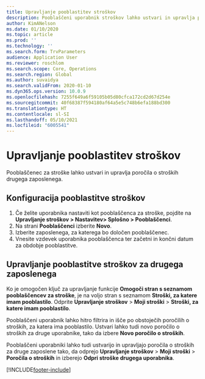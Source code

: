 ```yaml
---
title: Upravljanje pooblastitev stroškov
description: Pooblaščeni uporabnik stroškov lahko ustvari in upravlja poročila o stroških za drugega zaposlenega v organizaciji.
author: KimANelson
ms.date: 01/10/2020
ms.topic: article
ms.prod: ''
ms.technology: ''
ms.search.form: TrvParameters
audience: Application User
ms.reviewer: roschlom
ms.search.scope: Core, Operations
ms.search.region: Global
ms.author: suvaidya
ms.search.validFrom: 2020-01-10
ms.dyn365.ops.version: 10.0.9
ms.openlocfilehash: 7255f649a6f59105b05d80cfca172cd2d67d254e
ms.sourcegitcommit: 40f68387f594180af64a5e5c748b6efa188bd300
ms.translationtype: HT
ms.contentlocale: sl-SI
ms.lasthandoff: 05/10/2021
ms.locfileid: "6005541"
---
```

# <a name="manage-expense-delegation"></a>Upravljanje pooblastitev stroškov

Pooblaščenec za stroške lahko ustvari in upravlja poročila o stroških drugega zaposlenega.

## <a name="configure-expense-delegation"></a>Konfiguracija pooblastitve stroškov

1. Če želite uporabnika nastaviti kot pooblaščenca za stroške, pojdite na **Upravljanje stroškov > Nastavitev> Splošno > Pooblaščenci**.
2. Na strani **Pooblaščenci** izberite **Novo**.
3. Izberite zaposlenega, za katerega bo določen pooblaščenec. 
4. Vnesite vzdevek uporabnika pooblaščenca ter začetni in končni datum za obdobje pooblastitve.

## <a name="manage-expense-delegation-for-another-employee"></a>Upravljanje pooblastitve stroškov za drugega zaposlenega

Ko je omogočen ključ za upravljanje funkcije **Omogoči stran s seznamom pooblaščencev za stroške**, je na voljo stran s seznamom **Stroški, za katere imam pooblastilo**. Odprite **Upravljanje stroškov** > **Moji stroški** > **Stroški, za katere imam pooblastilo**.

Pooblaščeni uporabnik lahko hitro filtrira in išče po obstoječih poročilih o stroških, za katera ima pooblastilo. Ustvari lahko tudi novo poročilo o stroških za druge uporabnike, tako da izbere **Novo poročilo o stroških**.

Pooblaščeni uporabniki lahko tudi ustvarijo in upravljajo poročila o stroških za druge zaposlene tako, da odprejo **Upravljanje stroškov** > **Moji stroški** > **Poročila o stroških** in izberejo **Odpri stroške drugega uporabnika**.


[!INCLUDE[footer-include](../includes/footer-banner.md)]